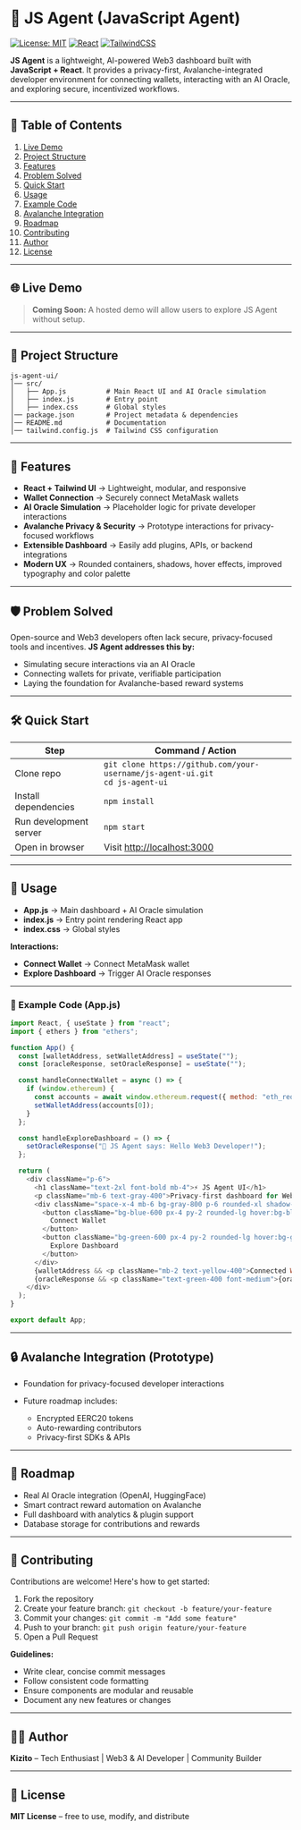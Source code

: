 # 🤖 JS Agent (JavaScript Agent)

[![License: MIT](https://img.shields.io/badge/License-MIT-green.svg)](https://opensource.org/licenses/MIT) [![React](https://img.shields.io/badge/React-18.2.0-blue?logo=react)](https://reactjs.org/) [![TailwindCSS](https://img.shields.io/badge/TailwindCSS-3.3.3-blue?logo=tailwind-css)](https://tailwindcss.com/)

**JS Agent** is a lightweight, AI-powered Web3 dashboard built with **JavaScript + React**. It provides a privacy-first, Avalanche-integrated developer environment for connecting wallets, interacting with an AI Oracle, and exploring secure, incentivized workflows.

---

## 📖 Table of Contents

1. [Live Demo](#-live-demo)
2. [Project Structure](#-project-structure)
3. [Features](#-features)
4. [Problem Solved](#-problem-solved)
5. [Quick Start](#-quick-start)
6. [Usage](#-usage)
7. [Example Code](#-example-code-appjs)
8. [Avalanche Integration](#-avalanche-integration-prototype)
9. [Roadmap](#-roadmap)
10. [Contributing](#-contributing)
11. [Author](#-author)
12. [License](#-license)

---

## 🌐 Live Demo

> **Coming Soon:** A hosted demo will allow users to explore JS Agent without setup.

---

## 📌 Project Structure

```
js-agent-ui/
│── src/
│   ├── App.js          # Main React UI and AI Oracle simulation
│   ├── index.js        # Entry point
│   ├── index.css       # Global styles
│── package.json        # Project metadata & dependencies
│── README.md           # Documentation
│── tailwind.config.js  # Tailwind CSS configuration
```

---

## 🚀 Features

* **React + Tailwind UI** → Lightweight, modular, and responsive
* **Wallet Connection** → Securely connect MetaMask wallets
* **AI Oracle Simulation** → Placeholder logic for private developer interactions
* **Avalanche Privacy & Security** → Prototype interactions for privacy-focused workflows
* **Extensible Dashboard** → Easily add plugins, APIs, or backend integrations
* **Modern UX** → Rounded containers, shadows, hover effects, improved typography and color palette

---

## 🛡 Problem Solved

Open-source and Web3 developers often lack secure, privacy-focused tools and incentives.
**JS Agent addresses this by:**

* Simulating secure interactions via an AI Oracle
* Connecting wallets for private, verifiable participation
* Laying the foundation for Avalanche-based reward systems

---

## 🛠️ Quick Start

| Step                   | Command / Action                                                                  |
| ---------------------- | --------------------------------------------------------------------------------- |
| Clone repo             | `git clone https://github.com/your-username/js-agent-ui.git` <br>`cd js-agent-ui` |
| Install dependencies   | `npm install`                                                                     |
| Run development server | `npm start`                                                                       |
| Open in browser        | Visit [http://localhost:3000](http://localhost:3000)                              |

---

## 📜 Usage

* **App.js** → Main dashboard + AI Oracle simulation
* **index.js** → Entry point rendering React app
* **index.css** → Global styles

**Interactions:**

* **Connect Wallet** → Connect MetaMask wallet
* **Explore Dashboard** → Trigger AI Oracle responses

---

### 📂 Example Code (App.js)

```javascript
import React, { useState } from "react";
import { ethers } from "ethers";

function App() {
  const [walletAddress, setWalletAddress] = useState("");
  const [oracleResponse, setOracleResponse] = useState("");

  const handleConnectWallet = async () => {
    if (window.ethereum) {
      const accounts = await window.ethereum.request({ method: "eth_requestAccounts" });
      setWalletAddress(accounts[0]);
    }
  };

  const handleExploreDashboard = () => {
    setOracleResponse("🤖 JS Agent says: Hello Web3 Developer!");
  };

  return (
    <div className="p-6">
      <h1 className="text-2xl font-bold mb-4">⚡ JS Agent UI</h1>
      <p className="mb-6 text-gray-400">Privacy-first dashboard for Web3 developers on Avalanche</p>
      <div className="space-x-4 mb-6 bg-gray-800 p-6 rounded-xl shadow-lg">
        <button className="bg-blue-600 px-4 py-2 rounded-lg hover:bg-blue-500" onClick={handleConnectWallet}>
          Connect Wallet
        </button>
        <button className="bg-green-600 px-4 py-2 rounded-lg hover:bg-green-500" onClick={handleExploreDashboard}>
          Explore Dashboard
        </button>
      </div>
      {walletAddress && <p className="mb-2 text-yellow-400">Connected Wallet: {walletAddress}</p>}
      {oracleResponse && <p className="text-green-400 font-medium">{oracleResponse}</p>}
    </div>
  );
}

export default App;
```

---

## 🔒 Avalanche Integration (Prototype)

* Foundation for privacy-focused developer interactions
* Future roadmap includes:

  * Encrypted EERC20 tokens
  * Auto-rewarding contributors
  * Privacy-first SDKs & APIs

---

## 📖 Roadmap

* Real AI Oracle integration (OpenAI, HuggingFace)
* Smart contract reward automation on Avalanche
* Full dashboard with analytics & plugin support
* Database storage for contributions and rewards

---

## 🤝 Contributing

Contributions are welcome! Here's how to get started:

1. Fork the repository
2. Create your feature branch: `git checkout -b feature/your-feature`
3. Commit your changes: `git commit -m "Add some feature"`
4. Push to your branch: `git push origin feature/your-feature`
5. Open a Pull Request

**Guidelines:**

* Write clear, concise commit messages
* Follow consistent code formatting
* Ensure components are modular and reusable
* Document any new features or changes

---

## 👨‍💻 Author

**Kizito** – Tech Enthusiast | Web3 & AI Developer | Community Builder

---

## 📝 License

**MIT License** – free to use, modify, and distribute
